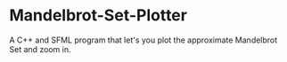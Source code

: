 # Mandelbrot-Set-Plotter
A C++ and SFML program that let's you plot the approximate Mandelbrot Set and zoom in.
